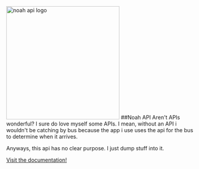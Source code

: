 <img src="https://i.ibb.co/f297NDL/noahAPI.png" alt="noah api logo" width="300"/>
##Noah API
Aren't APIs wonderful? I sure do love myself some APIs.
I mean, without an API i wouldn't be catching by bus because the app i use uses the api for the bus to determine when it arrives.

Anyways, this api has no clear purpose. I just dump stuff into it.

[Visit the documentation!](https://api.ixnoah.repl.co/)
